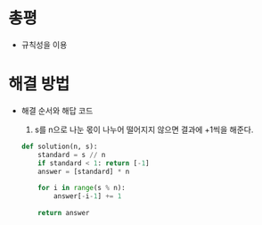 # 총평

- 규칙성을 이용

# 해결 방법

- 해결 순서와 해답 코드

  1. s를 n으로 나눈 몫이 나누어 떨어지지 않으면 결과에 +1씩을 해준다.

  ```python
  def solution(n, s):
      standard = s // n
      if standard < 1: return [-1]
      answer = [standard] * n
      
      for i in range(s % n):
          answer[-i-1] += 1
      
      return answer
  ```

